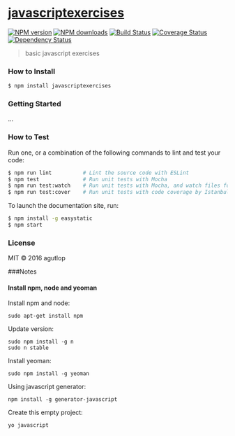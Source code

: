 # [javascriptexercises](https://github.com/agutlop/javascriptexercises)

[![NPM version](http://img.shields.io/npm/v/javascriptexercises.svg?style=flat-square)](https://www.npmjs.com/package/javascriptexercises)
[![NPM downloads](http://img.shields.io/npm/dm/javascriptexercises.svg?style=flat-square)](https://www.npmjs.com/package/javascriptexercises)
[![Build Status](http://img.shields.io/travis/agutlop/javascriptexercises/master.svg?style=flat-square)](https://travis-ci.org/agutlop/javascriptexercises)
[![Coverage Status](https://img.shields.io/coveralls/agutlop/javascriptexercises.svg?style=flat-square)](https://coveralls.io/agutlop/javascriptexercises)
[![Dependency Status](http://img.shields.io/david/agutlop/javascriptexercises.svg?style=flat-square)](https://david-dm.org/agutlop/javascriptexercises)

> basic javascript exercises

### How to Install

```sh
$ npm install javascriptexercises
```

### Getting Started

...

### How to Test

Run one, or a combination of the following commands to lint and test your code:

```sh
$ npm run lint          # Lint the source code with ESLint
$ npm test              # Run unit tests with Mocha
$ npm run test:watch    # Run unit tests with Mocha, and watch files for changes
$ npm run test:cover    # Run unit tests with code coverage by Istanbul
```

To launch the documentation site, run:

```sh
$ npm install -g easystatic
$ npm start
```

### License

MIT © 2016 agutlop


###Notes

#### Install npm, node and yeoman

Install npm and node:
```
sudo apt-get install npm
```
Update version:
```
sudo npm install -g n
sudo n stable
```
Install yeoman:
```
sudo npm install -g yeoman
```
Using javascript generator:
```
npm install -g generator-javascript
```
Create this empty project:
```
yo javascript
```